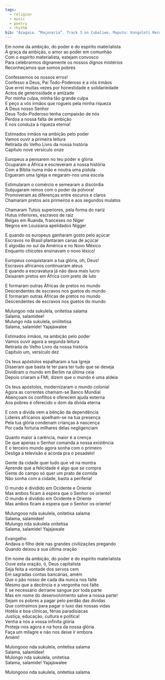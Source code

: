 ```yaml
---
tags:
  - religion
  - music
  - poetry
  - rhythm
bib: "Azagaia. “Maçonaria”. Track 3 on Cubaliwa. Maputo: Kongoloti Records, 2013. Accessed May 6th, 2025. https://www.youtube.com/watch?v=ItKOVrMZCBM."
---
```

Em nome da ambição, do poder e do espírito materialista  
A graça da ambição, o amor ao poder em comunhão  
Com o espírito materialista, estejam convosco  
Para celebrarmos dignamente os nossos dignos mistérios  
Reconheçamos que somos pobres

Confessemos os nossos erros!  
Confesso a Deus, Pai Todo-Poderoso e a vós irmãos  
Que errei muitas vezes por honestidade e solidariedade  
Actos de generosidade e amizade  
Por minha culpa, minha tão grande culpa  
E peço a vós irmãos que rogueis pela minha riqueza  
A Deus nosso Senhor  
Deus Todo-Poderoso tenha compaixão de nós  
Perdoa a nossa falta de ambição  
E nos conduza à riqueza eterna!

Estimados irmãos na ambição pelo poder  
Vamos ouvir a primeira leitura  
Retirada do Velho Livro da nossa história  
Capítulo nove versículo onze

Europeus a pensarem no teu poder e glória  
Ocuparam a África e escreveram a nossa história  
Com a Bíblia numa mão e noutra uma pistola  
Ergueram uma Igreja e negaram-nos uma escola

Estimularam o comércio e semearam a discórdia  
Subjugaram reinos com o poder da pólvora!  
Promoveram as diferenças entre escuros e claros  
Chamaram pretos aos primeiros e aos segundos mulatos

Chamaram Tutsis superiores, pela forma do nariz  
Hutus inferiores, escravos de raiz  
Belgas em Ruanda, franceses no Níger  
Negros em Louisiana apelidados Nigger

E quando os europeus ganharam gosto pelo açúcar  
Escravos no Brasil plantaram canas de açúcar  
E algodão no sul da América e no Novo México  
Enquanto chicotes ensinavam o novo léxico!

Europeus conquistaram a tua glória, oh, Deus!  
Escravos africanos continuaram ateus  
E quando a escravatura já não dava mais lucro  
Deixaram pretos em África com preto de luto

E formaram outras Áfricas de pretos no mundo  
Descendentes de escravos nos guetos do mundo  
E formaram outras Áfricas de pretos no mundo  
Descendentes de escravos nos guetos do mundo

Mulungoo nda sukulela, onitetisa salama  
Salama, salamidee!  
Mulungo nda sukulela, oniiitetisa  
Salama, salamide! Yajajawalee

Estimados irmãos, na ambição pelo poder  
Vamos ouvir agora a segunda leitura  
Retirada do Velho Livro da nossa história  
Capítulo um, versículo dez

Os teus apóstolos espalharam a tua Igreja  
Disseram que basta te ter para ter tudo que se deseja  
Dividiram o mundo em Berlim na última ceia  
Depois criaram a FMI, dizem que o mundo é uma aldeia

Os teus apóstolos, modernizaram o mundo colonial  
Agora as correntes chamam-se Banco Mundial  
Abençoam os conflitos e oferecem ajuda externa  
Aos pobres é oferecido o dom da dívida eterna

E com a dívida vem a bênção da dependência  
Lideres africanos ajoelham-se na tua presença  
Pela tua glória condenam crianças à nascença  
Por cada fortuna milhares delas negligenciam

Quanto maior a carência, maior é a crença  
De que apenas o Senhor comanda a nossa existência  
E o terceiro mundo agora sonha com o primeiro  
Desliga a televisão e acorda pra o pesadelo!

Gente da cidade quer tudo que vê na montra  
Aprende que a felicidade é algo que se compra  
Gente do campo só quer um prato de comida  
Não sonha com a cidade, basta a periferia!

O mundo é dividido em Ocidente e Oriente  
Mas ambos ficam à espera que o Senhor os oriente!  
O mundo é dividido em Ocidente e Oriente  
Mas ambos ficam à espera que o Senhor os oriente!

Mulungooo nda sukulela, onitetisa salama  
Salama, salamidee!  
Mulungo nda sukulela onitetisa  
Salama, salamide! Yajajawale

Evangelho  
Andava o filho dele nas grandes civilizações pregando  
Quando deixou a sua última oração

Em nome da ambição, do poder e do espírito materialista  
Ouve esta oração, ó, Deus capitalista  
Seja feita a vontade dos servos cem  
Em sagradas contas bancárias, amém  
Que o pão nosso de cada dia nunca nos falte  
Mesmo que a decência e a vergonha nos falte  
E se necessário derrame sangue por toda parte  
Mas em nome do desenvolvimento salve a nossa parte!  
Sejam os pobres a pagar pelo perdão das dívidas  
Que contraímos para pagar o luxo das nossas vidas  
Hotéis e boa clínicas, férias paradisíacas  
Justiça, educação, cultura e política!  
Venha a nós a vossa infinita glória  
Proteja-nos agora e na hora da nossa glória  
Faça um milagre e não nos deixe ir embora  
Amém!

Mulongooo nda sukulela, onitetisa salama  
Salama, salamidee!  
Mulongo nda sukulela, onitetisa  
Salama, salamide! Yajajawalee

Mulongooo nda sukulela, onitetisa salama